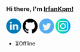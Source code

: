 ### Hi there, I'm [IrfanKpm!](https://IrfanKpm.github.io) 
<a href="https://www.linkedin.com/in/muhammed-irfan-p-15bb88258"><img src="https://github.com/IrfanKpm/IrfanKpm/blob/main/logos/linkedin.png" width="40" /></a>
<a href="https://github.com/IrfanKpm"><img src="https://github.com/IrfanKpm/IrfanKpm/blob/main/logos/github.png" width="40" /></a>
<a href="https://twitter.com/irfan_kpm_"><img src="https://github.com/IrfanKpm/IrfanKpm/blob/main/logos/twitter.png" width="40" /></a>
<a href="https://www.instagram.com/irfan_kpm_"><img src="https://github.com/IrfanKpm/IrfanKpm/blob/main/logos/instagram.png" width="40" /></a>

- ⏳Offline
